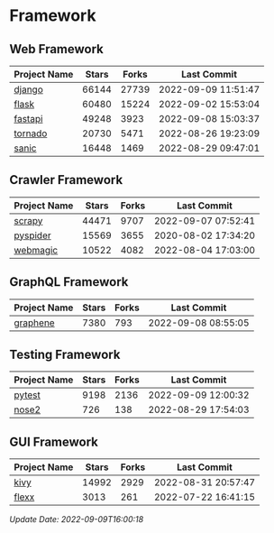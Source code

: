 # Framework

## Web Framework
| Project Name | Stars | Forks | Last Commit |
| ------------ | ----- | ----- | ----------- |
| [django](https://github.com/django/django) | 66144 | 27739 | 2022-09-09 11:51:47 |
| [flask](https://github.com/pallets/flask) | 60480 | 15224 | 2022-09-02 15:53:04 |
| [fastapi](https://github.com/tiangolo/fastapi) | 49248 | 3923 | 2022-09-08 15:03:37 |
| [tornado](https://github.com/tornadoweb/tornado) | 20730 | 5471 | 2022-08-26 19:23:09 |
| [sanic](https://github.com/sanic-org/sanic) | 16448 | 1469 | 2022-08-29 09:47:01 |

## Crawler Framework
| Project Name | Stars | Forks | Last Commit |
| ------------ | ----- | ----- | ----------- |
| [scrapy](https://github.com/scrapy/scrapy) | 44471 | 9707 | 2022-09-07 07:52:41 |
| [pyspider](https://github.com/binux/pyspider) | 15569 | 3655 | 2020-08-02 17:34:20 |
| [webmagic](https://github.com/code4craft/webmagic) | 10522 | 4082 | 2022-08-04 17:03:00 |

## GraphQL Framework
| Project Name | Stars | Forks | Last Commit |
| ------------ | ----- | ----- | ----------- |
| [graphene](https://github.com/graphql-python/graphene) | 7380 | 793 | 2022-09-08 08:55:05 |

## Testing Framework
| Project Name | Stars | Forks | Last Commit |
| ------------ | ----- | ----- | ----------- |
| [pytest](https://github.com/pytest-dev/pytest) | 9198 | 2136 | 2022-09-09 12:00:32 |
| [nose2](https://github.com/nose-devs/nose2) | 726 | 138 | 2022-08-29 17:54:03 |

## GUI Framework
| Project Name | Stars | Forks | Last Commit |
| ------------ | ----- | ----- | ----------- |
| [kivy](https://github.com/kivy/kivy) | 14992 | 2929 | 2022-08-31 20:57:47 |
| [flexx](https://github.com/flexxui/flexx) | 3013 | 261 | 2022-07-22 16:41:15 |

*Update Date: 2022-09-09T16:00:18*